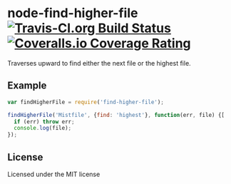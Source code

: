 # node-find-higher-file [![Travis-CI.org Build Status](https://img.shields.io/travis/Qix-/node-find-higher-file.svg?style=flat-square)](https://travis-ci.org/Qix-/node-find-higher-file) [![Coveralls.io Coverage Rating](https://img.shields.io/coveralls/Qix-/node-find-higher-file.svg?style=flat-square)](https://coveralls.io/r/Qix-/node-find-higher-file)
Traverses upward to find either the next file or the highest file.

## Example
```javascript
var findHigherFile = require('find-higher-file');

findHigherFile('Mistfile', {find: 'highest'}, function(err, file) {[
  if (err) throw err;
  console.log(file);
});
```

## License
Licensed under the MIT license
